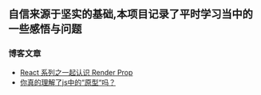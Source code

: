 ## 自信来源于坚实的基础,本项目记录了平时学习当中的一些感悟与问题

### 博客文章

* [React 系列之一起认识 Render Prop](https://juejin.im/post/5a965ac6f265da4e7a78889d)
* [你真的理解了js中的“原型“吗？](https://juejin.im/post/5af1112bf265da0ba5677c61)
